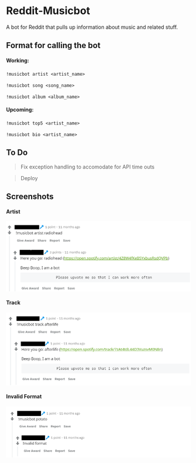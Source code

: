 # Reddit-Musicbot
A bot for Reddit that pulls up information about music and related stuff.



## Format for calling the bot

#### Working:

`!musicbot artist <artist_name>` 

`!musicbot song <song_name>`

`!musicbot album <album_name>`

#### Upcoming:

`!musicbot top5 <artist_name>`

`!musicbot bio <artist_name>`

## To Do
> Fix exception handling to accomodate for API time outs

> Deploy

## Screenshots

#### Artist

![artist](https://github.com/pranavgoyanka/Reddit-Musicbot/blob/master/screenshots/1.PNG)

#### Track

![track](https://github.com/pranavgoyanka/Reddit-Musicbot/blob/master/screenshots/2.PNG)

#### Invalid Format

![potato](https://github.com/pranavgoyanka/Reddit-Musicbot/blob/master/screenshots/3.PNG)
